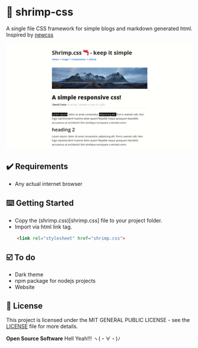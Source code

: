 # 🦐 shrimp-css

A single file CSS framework for simple blogs and markdown generated html.
Inspired by [newcss](https://github.com/xz/new.css)

![Preview](public/img/screenshot.png)

## ✔️ Requirements

- Any actual internet browser

## ⌨️ Getting Started

- Copy the (shrimp.css)[shrimp.css] file to your project folder.
- Import via html link tag.
```html
    <link rel="stylesheet" href="shrimp.css">
```
## ☑️ To do

- Dark theme
- npm package for nodejs projects
- Website

## 📝 License

This project is licensed under the MIT GENERAL PUBLIC LICENSE - see the [LICENSE](LICENSE) file for more details.

**Open Source Software** Hell Yeah!!! ヽ(・∀・)ﾉ